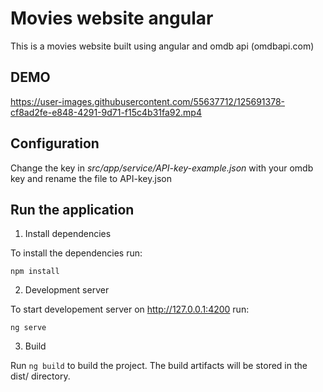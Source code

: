 # Movies website angular
This is a movies website built using angular and omdb api (omdbapi.com)
## DEMO

https://user-images.githubusercontent.com/55637712/125691378-cf8ad2fe-e848-4291-9d71-f15c4b31fa92.mp4

## Configuration
Change the key in *src/app/service/API-key-example.json* with your omdb key and rename the file to API-key.json
## Run the application
1. Install dependencies

To install the dependencies run:
```
npm install
```
2. Development server

To start developement server on http://127.0.0.1:4200  run:
```
ng serve
```
3. Build

 Run ```ng build``` to build the project. The build artifacts will be stored in the dist/ directory.

